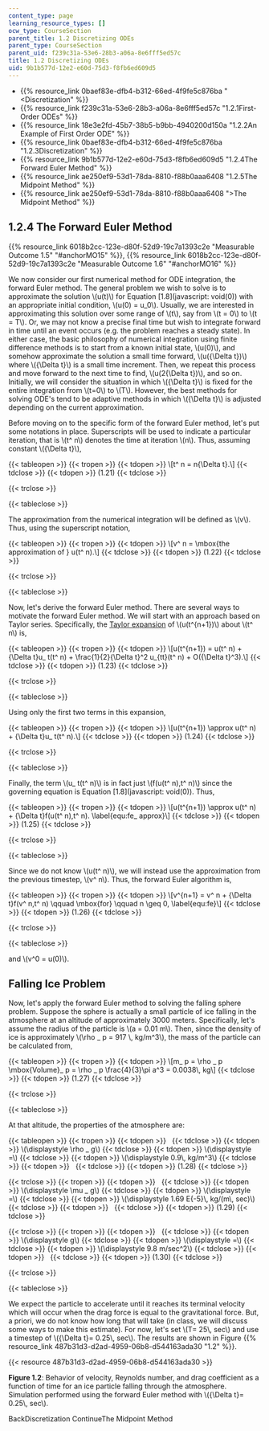 ```yaml
---
content_type: page
learning_resource_types: []
ocw_type: CourseSection
parent_title: 1.2 Discretizing ODEs
parent_type: CourseSection
parent_uid: f239c31a-53e6-28b3-a06a-8e6fff5ed57c
title: 1.2 Discretizing ODEs
uid: 9b1b577d-12e2-e60d-75d3-f8fb6ed609d5
---
```


*   {{% resource_link 0baef83e-dfb4-b312-66ed-4f9fe5c876ba "\<Discretization" %}}
*   {{% resource_link f239c31a-53e6-28b3-a06a-8e6fff5ed57c "1.2.1First-Order ODEs" %}}
*   {{% resource_link 18e3e2fd-45b7-38b5-b9bb-4940200d150a "1.2.2An Example of First Order ODE" %}}
*   {{% resource_link 0baef83e-dfb4-b312-66ed-4f9fe5c876ba "1.2.3Discretization" %}}
*   {{% resource_link 9b1b577d-12e2-e60d-75d3-f8fb6ed609d5 "1.2.4The Forward Euler Method" %}}
*   {{% resource_link ae250ef9-53d1-78da-8810-f88b0aaa6408 "1.2.5The Midpoint Method" %}}
*   {{% resource_link ae250ef9-53d1-78da-8810-f88b0aaa6408 "\>The Midpoint Method" %}}

1.2.4 The Forward Euler Method
------------------------------

{{% resource_link 6018b2cc-123e-d80f-52d9-19c7a1393c2e "Measurable Outcome 1.5" "#anchorMO15" %}}, {{% resource_link 6018b2cc-123e-d80f-52d9-19c7a1393c2e "Measurable Outcome 1.6" "#anchorMO16" %}}

We now consider our first numerical method for ODE integration, the forward Euler method. The general problem we wish to solve is to approximate the solution \\(u(t)\\) for Equation [1.8](javascript: void(0)) with an appropriate initial condition, \\(u(0) = u\_0\\). Usually, we are interested in approximating this solution over some range of \\(t\\), say from \\(t = 0\\) to \\(t = T\\). Or, we may not know a precise final time but wish to integrate forward in time until an event occurs (e.g. the problem reaches a steady state). In either case, the basic philosophy of numerical integration using finite difference methods is to start from a known initial state, \\(u(0)\\), and somehow approximate the solution a small time forward, \\(u({\\Delta t})\\) where \\({\\Delta t}\\) is a small time increment. Then, we repeat this process and move forward to the next time to find, \\(u(2{\\Delta t})\\), and so on. Initially, we will consider the situation in which \\({\\Delta t}\\) is fixed for the entire integration from \\(t=0\\) to \\(T\\). However, the best methods for solving ODE's tend to be adaptive methods in which \\({\\Delta t}\\) is adjusted depending on the current approximation.

Before moving on to the specific form of the forward Euler method, let's put some notations in place. Superscripts will be used to indicate a particular iteration, that is \\(t^ n\\) denotes the time at iteration \\(n\\). Thus, assuming constant \\({\\Delta t}\\),

{{< tableopen >}}
{{< tropen >}}
{{< tdopen >}}
\\\[t^ n = n{\\Delta t}.\\\]
{{< tdclose >}}
{{< tdopen >}}
(1.21)
{{< tdclose >}}

{{< trclose >}}

{{< tableclose >}}

The approximation from the numerical integration will be defined as \\(v\\). Thus, using the superscript notation,

{{< tableopen >}}
{{< tropen >}}
{{< tdopen >}}
\\\[v^ n = \\mbox{the approximation of } u(t^ n).\\\]
{{< tdclose >}}
{{< tdopen >}}
(1.22)
{{< tdclose >}}

{{< trclose >}}

{{< tableclose >}}

Now, let's derive the forward Euler method. There are several ways to motivate the forward Euler method. We will start with an approach based on Taylor series. Specifically, the [Taylor expansion](http://crosslinks.mit.edu/topic/taylor-series/) of \\(u(t^{n+1})\\) about \\(t^ n\\) is,

{{< tableopen >}}
{{< tropen >}}
{{< tdopen >}}
\\\[u(t^{n+1}) = u(t^ n) + {\\Delta t}u\_ t(t^ n) + \\frac{1}{2}{\\Delta t}^2 u\_{tt}(t^ n) + O({\\Delta t}^3).\\\]
{{< tdclose >}}
{{< tdopen >}}
(1.23)
{{< tdclose >}}

{{< trclose >}}

{{< tableclose >}}

Using only the first two terms in this expansion,

{{< tableopen >}}
{{< tropen >}}
{{< tdopen >}}
\\\[u(t^{n+1}) \\approx u(t^ n) + {\\Delta t}u\_ t(t^ n).\\\]
{{< tdclose >}}
{{< tdopen >}}
(1.24)
{{< tdclose >}}

{{< trclose >}}

{{< tableclose >}}

Finally, the term \\(u\_ t(t^ n)\\) is in fact just \\(f(u(t^ n),t^ n)\\) since the governing equation is Equation [1.8](javascript: void(0)). Thus,

{{< tableopen >}}
{{< tropen >}}
{{< tdopen >}}
\\\[u(t^{n+1}) \\approx u(t^ n) + {\\Delta t}f(u(t^ n),t^ n). \\label{equ:fe\_ approx}\\\]
{{< tdclose >}}
{{< tdopen >}}
(1.25)
{{< tdclose >}}

{{< trclose >}}

{{< tableclose >}}

Since we do not know \\(u(t^ n)\\), we will instead use the approximation from the previous timestep, \\(v^ n\\). Thus, the forward Euler algorithm is,

{{< tableopen >}}
{{< tropen >}}
{{< tdopen >}}
\\\[v^{n+1} = v^ n + {\\Delta t}f(v^ n,t^ n) \\qquad \\mbox{for} \\qquad n \\geq 0, \\label{equ:fe}\\\]
{{< tdclose >}}
{{< tdopen >}}
(1.26)
{{< tdclose >}}

{{< trclose >}}

{{< tableclose >}}

and \\(v^0 = u(0)\\).

Falling Ice Problem
-------------------

Now, let's apply the forward Euler method to solving the falling sphere problem. Suppose the sphere is actually a small particle of ice falling in the atmosphere at an altitude of approximately 3000 meters. Specifically, let's assume the radius of the particle is \\(a = 0.01 m\\). Then, since the density of ice is approximately \\(\\rho \_ p = 917 \\, kg/m^3\\), the mass of the particle can be calculated from,

{{< tableopen >}}
{{< tropen >}}
{{< tdopen >}}
\\\[m\_ p = \\rho \_ p \\mbox{Volume}\_ p = \\rho \_ p \\frac{4}{3}\\pi a^3 = 0.0038\\, kg\\\]
{{< tdclose >}}
{{< tdopen >}}
(1.27)
{{< tdclose >}}

{{< trclose >}}

{{< tableclose >}}

At that altitude, the properties of the atmosphere are:

{{< tableopen >}}
{{< tropen >}}
{{< tdopen >}}
 
{{< tdclose >}}
{{< tdopen >}}
\\(\\displaystyle \\rho \_ g\\)
{{< tdclose >}}
{{< tdopen >}}
\\(\\displaystyle =\\)
{{< tdclose >}}
{{< tdopen >}}
\\(\\displaystyle 0.9\\, kg/m^3\\)
{{< tdclose >}}
{{< tdopen >}}
 
{{< tdclose >}}
{{< tdopen >}}
(1.28)
{{< tdclose >}}

{{< trclose >}}
{{< tropen >}}
{{< tdopen >}}
 
{{< tdclose >}}
{{< tdopen >}}
\\(\\displaystyle \\mu \_ g\\)
{{< tdclose >}}
{{< tdopen >}}
\\(\\displaystyle =\\)
{{< tdclose >}}
{{< tdopen >}}
\\(\\displaystyle 1.69 E{-5}\\, kg/(m\\, sec)\\)
{{< tdclose >}}
{{< tdopen >}}
 
{{< tdclose >}}
{{< tdopen >}}
(1.29)
{{< tdclose >}}

{{< trclose >}}
{{< tropen >}}
{{< tdopen >}}
 
{{< tdclose >}}
{{< tdopen >}}
\\(\\displaystyle g\\)
{{< tdclose >}}
{{< tdopen >}}
\\(\\displaystyle =\\)
{{< tdclose >}}
{{< tdopen >}}
\\(\\displaystyle 9.8 m/sec^2\\)
{{< tdclose >}}
{{< tdopen >}}
 
{{< tdclose >}}
{{< tdopen >}}
(1.30)
{{< tdclose >}}

{{< trclose >}}

{{< tableclose >}}

We expect the particle to accelerate until it reaches its terminal velocity which will occur when the drag force is equal to the gravitational force. But, a priori, we do not know how long that will take (in class, we will discuss some ways to make this estimate). For now, let's set \\(T= 25\\, sec\\) and use a timestep of \\({\\Delta t}= 0.25\\, sec\\). The results are shown in Figure {{% resource_link 487b31d3-d2ad-4959-06b8-d544163ada30 "1.2" %}}.

{{< resource 487b31d3-d2ad-4959-06b8-d544163ada30 >}}

**Figure 1.2**: Behavior of velocity, Reynolds number, and drag coefficient as a function of time for an ice particle falling through the atmosphere. Simulation performed using the forward Euler method with \\({\\Delta t}= 0.25\\, sec\\).

BackDiscretization ContinueThe Midpoint Method